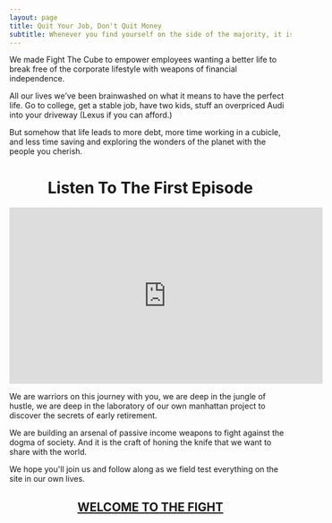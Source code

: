```yaml
---
layout: page
title: Quit Your Job, Don't Quit Money
subtitle: Whenever you find yourself on the side of the majority, it is time to pause and reflect. - Mark Twain
---
```


We made Fight The Cube to empower employees wanting a better life to break free of the corporate lifestyle with weapons of financial independence. 

All our lives we’ve been brainwashed on what it means to have the perfect life. Go to college, get a stable job, have two kids, stuff an overpriced Audi into your driveway (Lexus if you can afford.)

But somehow that life leads to more debt, more time working in a cubicle, and less time saving and exploring the wonders of the planet with the people you cherish.

<center><h1>Listen To The First Episode</h1></center>
<center><iframe width="560" height="315" src="https://www.youtube.com/embed/MR4YmUn92Ng" frameborder="0" allowfullscreen></iframe></center>

We are warriors on this journey with you, we are deep in the jungle of hustle, we are deep in the laboratory of our own manhattan project to discover the secrets of early retirement.

We are building an arsenal of passive income weapons to fight against the dogma of society. And it is the craft of honing the knife that we want to share with the world.

We hope you'll join us and follow along as we field test everything on the site in our own lives.

<center><a href="/" ><h2>WELCOME TO THE FIGHT</h2></a></center>


<div class="row text-center categories">
<!--   <h2 class>What Do You Want To Learn About Next?</h2> -->
  <div class="row text-center categoryRow">
    <div class="col-sm-6 text-center homeCategory">
      <a href="../categories/amazonfba"><img src="../img/Amazon.png" alt=""></a>
    </div>
    <div class="col-sm-6 text-center homeCategory">
      <a href="../categories/personalfinance"><img src="../img/PersonalFinance.png" alt=""></a>
    </div>
  </div>
  <div class="row text-center">
    <div class="col-sm-6 text-center homeCategory">
      <a href="../categories/travelrewards"><img src="../img/TravelRewards.png" alt=""></a>
    </div>
    <div class="col-sm-6 text-center homeCategory">
      <a href="../categories/realestate"><img src="../img/RealEstate.png" alt=""></a>
    </div>
  </div>
</div>










